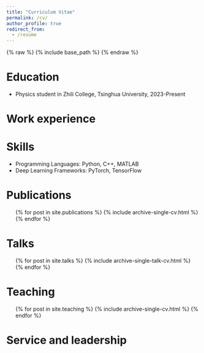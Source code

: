 ```yaml
---
title: "Curriculum Vitae"
permalink: /cv/
author_profile: true
redirect_from:
  - /resume
---
```


{% raw %}
{% include base_path %}
{% endraw %}

Education
======
* Physics student in Zhili College, Tsinghua University, 2023-Present

Work experience
======


Skills
======
* Programming Languages: Python, C++, MATLAB
* Deep Learning Frameworks: PyTorch, TensorFlow


Publications
======
  <ul>{% for post in site.publications %}
    {% include archive-single-cv.html %}
  {% endfor %}</ul>
  
Talks
======
  <ul>{% for post in site.talks %}
    {% include archive-single-talk-cv.html %}
  {% endfor %}</ul>
  
Teaching
======
  <ul>{% for post in site.teaching %}
    {% include archive-single-cv.html %}
  {% endfor %}</ul>
  
Service and leadership
======
